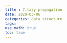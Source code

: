 ```yaml
---
title : 7.lazy propagation
date: 2020-03-06
categories: data_structure
tags:
use_math: true
toc: true
---
```

